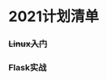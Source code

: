 # 2021计划清单
###                                     ~~Linux入门~~
###                                     Flask实战

